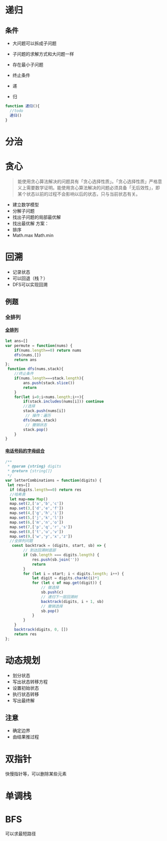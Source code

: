 #  递归
## 条件
- 大问题可以拆成子问题
- 子问题的求解方式和大问题一样
- 存在最小子问题

- 终止条件
- 递
- 归
```js
function 递归(){
  //todo
  递归()
}
```
# 分治
# 贪心
> 能使用贪心算法解决的问题具有「贪心选择性质」。「贪心选择性质」严格意义上需要数学证明。能使用贪心算法解决的问题必须具备「无后效性」，即某个状态以前的过程不会影响以后的状态，只与当前状态有关。
- 建立数学模型
- 分解子问题
- 找出子问题的局部最优解
- 找出最优解
方案：
- 排序
- Math.max Math.min

# 回溯
- 记录状态
- 可以回退（栈？）
- DFS可以实现回溯
## 例题
### 全排列
#### [全排列](https://leetcode-cn.com/problems/permutations/)
```js
let ans=[]
var permute = function(nums) {
    if(nums.length==0) return nums 
    dfs(nums,[])
    return ans
};
 function dfs(nums,stack){
    //终止条件
    if(nums.length===stack.length){
        ans.push(stack.slice())
        return
    }
    for(let i=0;i<nums.length;i++){
        if(stack.includes(nums[i])) continue
        //选择
        stack.push(nums[i])
         // 操作：遍历
        dfs(nums,stack)
         // 撤销状态
        stack.pop()
    }
}
```
#### [电话号码的字母组合](https://leetcode-cn.com/problems/letter-combinations-of-a-phone-number/)
```js
/**
 * @param {string} digits
 * @return {string[]}
 */
var letterCombinations = function(digits) {
 let res=[]
  if (digits.length==0) return res
  //哈希表
  let map=new Map()
  map.set(2,['a','b','c'])
  map.set(3,['d','e','f'])
  map.set(4,['g','h','i'])
  map.set(5,['j','k','l'])
  map.set(6,['m','n','o'])
  map.set(7,['p','q','r','s'])
  map.set(8,['t','u','v'])
  map.set(9,['w','y','x','z'])
  //全排列问题
   const backtrack = (digits, start, sb) => {
        // 到达回溯树底部
        if (sb.length === digits.length) {
            res.push(sb.join(''))
            return
        }
        for (let i = start; i < digits.length; i++) {
            let digit = digits.charAt(i)*1
            for (let c of map.get(digit)) {
                // 做选择
                sb.push(c)
                // 递归下一层回溯树
                backtrack(digits, i + 1, sb)
                // 撤销选择
                sb.pop()
            }
        }
    }
    backtrack(digits, 0, [])
    return res
};
```
# 动态规划
- 划分状态
- 写出状态转移方程
- 设置初始状态
- 执行状态转移
- 写出最终解
## 注意
- 确定边界
- 由结果推过程
# 双指针
快慢指针等，可以删除某些元素
# 单调栈
# BFS
可以求最短路径
